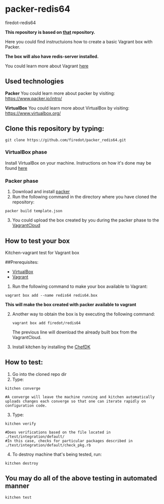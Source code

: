 # packer-redis64

firedot-redis64

**This repository is based on [that](https://github.com/nabels-coolblue/packer-xenial64) repository.**

Here you could find instructuions how to create a basic Vagrant box with Packer. 

**The box will also have redis-server installed.**

You could learn more about Vagrant [here](https://www.vagrantup.com/intro/index.html)

## Used technologies

**Packer** 
You could learn more about packer by visiting: https://www.packer.io/intro/

**VirtualBox** 
You could learn more about VirtualBox by visiting: https://www.virtualbox.org/

## Clone this repository by typing: 
````
git clone https://github.com/firedot/packer_redis64.git
```` 
### VirtualBox phase
Install VirtualBox on your machine. 
Instructions on how it's done may be found [here](https://www.virtualbox.org/manual/ch02.html)

### Packer phase
1. Download and install [packer](https://www.packer.io/downloads.html) 
2. Run the following command in the directory where you have cloned the repository:

````
packer build template.json
````
3. You could upload the box created by you during the packer phase to the [VagrantCloud](https://app.vagrantup.com/boxes/search) 

## How to test your box
Kitchen-vagrant test for Vagrant box

##Prerequisites: 
* [VirtualBox](https://www.virtualbox.org/manual/ch02.html)
* [Vagrant](https://www.vagrantup.com/downloads.html)

 1. Run the following command to make your box available to Vagrant: 

````
vagrant box add --name redis64 redis64.box
````
**This will make the box created with packer available to vagrant**

 2. Another way to obtain the box is by executing the following command:
 
    ````
    vagrant box add firedot/redis64
    ````
      The previous line will download the already built box from the VagrantCloud.
      
 3. Install kitchen by installing the [ChefDK](https://downloads.chef.io/chefdk)
  
## How to test: 
1. Go into the cloned repo dir
2. Type: 
  ````
  kitchen converge
  
  #A converge will leave the machine running and kitchen automatically uploads changes each converge so that one can iterate rapidly on configuration code.
  ````
3. Type: 
  ````
  kitchen verify
  
  #Does verifications based on the file located in ./test/integration/default/ 
  #In this case, checks for particular packages described in ./test/integration/default/check_pkg.rb
  ````
4. To destroy machine that's being tested, run: 
  ````
  kitchen destroy
  ````
  
## You may do all of the above testing in automated manner

  ````
  kitchen test
